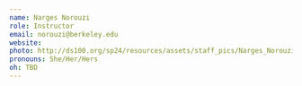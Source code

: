 ```yaml
---
name: Narges Norouzi
role: Instructor
email: norouzi@berkeley.edu
website:
photo: http://ds100.org/sp24/resources/assets/staff_pics/Narges_Norouzi.jpg
pronouns: She/Her/Hers
oh: TBD
---
```

